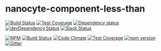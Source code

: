 # nanocyte-component-less-than

[![Build Status](https://travis-ci.org/octoblu/nanocyte-component-less-than-historical.svg?branch=master)](https://travis-ci.org/octoblu/nanocyte-component-less-than-historical)
[![Test Coverage](https://codecov.io/gh/octoblu/nanocyte-component-less-than-historical/branch/master/graph/badge.svg)](https://codecov.io/gh/octoblu/nanocyte-component-less-than-historical)
[![Dependency status](http://img.shields.io/david/octoblu/nanocyte-component-less-than-historical.svg?style=flat)](https://david-dm.org/octoblu/nanocyte-component-less-than-historical)
[![devDependency Status](http://img.shields.io/david/dev/octoblu/nanocyte-component-less-than-historical.svg?style=flat)](https://david-dm.org/octoblu/nanocyte-component-less-than-historical#info=devDependencies)
[![Slack Status](http://community-slack.octoblu.com/badge.svg)](http://community-slack.octoblu.com)

[![NPM](https://nodei.co/npm/nanocyte-component-less-than-historical.svg?style=flat)](https://npmjs.org/package/nanocyte-component-less-than-historical)
[![Build Status](https://travis-ci.org/octoblu/nanocyte-component-less-than.svg?branch=master)](https://travis-ci.org/octoblu/nanocyte-component-less-than)
[![Code Climate](https://codeclimate.com/github/octoblu/nanocyte-component-less-than/badges/gpa.svg)](https://codeclimate.com/github/octoblu/nanocyte-component-less-than)
[![Test Coverage](https://codeclimate.com/github/octoblu/nanocyte-component-less-than/badges/coverage.svg)](https://codeclimate.com/github/octoblu/nanocyte-component-less-than)
[![npm version](https://badge.fury.io/js/nanocyte-component-less-than.svg)](http://badge.fury.io/js/nanocyte-component-less-than)
[![Gitter](https://badges.gitter.im/octoblu/help.svg)](https://gitter.im/octoblu/help)
